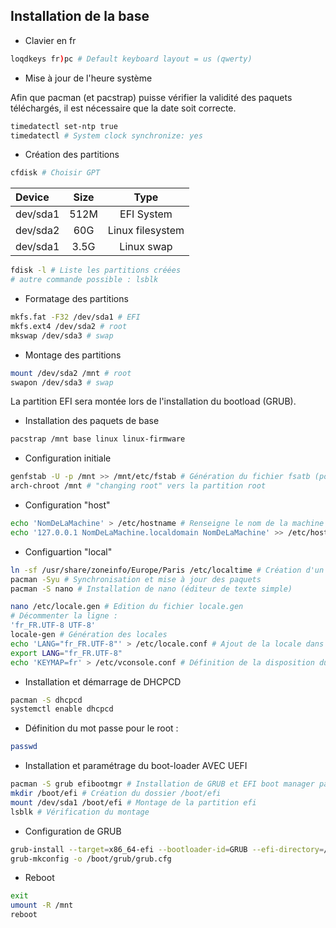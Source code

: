## Installation de la base

* Clavier en fr
```bash
loqdkeys fr)pc # Default keyboard layout = us (qwerty)
```

* Mise à jour de l'heure système
  
Afin que pacman (et pacstrap) puisse vérifier la validité des paquets téléchargés, il est nécessaire que la date soit correcte.
```bash
timedatectl set-ntp true
timedatectl # System clock synchronize: yes
```

* Création des partitions
```bash
cfdisk # Choisir GPT
```
|Device|Size|Type|
|:-|:-:|:-:|
|dev/sda1|512M|EFI System|
|dev/sda2|60G|Linux filesystem|
|dev/sda1|3.5G|Linux swap|
```bash
fdisk -l # Liste les partitions créées
# autre commande possible : lsblk
```

* Formatage des partitions
```bash
mkfs.fat -F32 /dev/sda1 # EFI
mkfs.ext4 /dev/sda2 # root
mkswap /dev/sda3 # swap
```

* Montage des partitions
```bash
mount /dev/sda2 /mnt # root
swapon /dev/sda3 # swap
```

La partition EFI sera montée lors de l'installation du bootload (GRUB).

* Installation des paquets de base
```bash
pacstrap /mnt base linux linux-firmware
```

* Configuration initiale
```bash
genfstab -U -p /mnt >> /mnt/etc/fstab # Génération du fichier fsatb (pour le montage automatique des partitions)
arch-chroot /mnt # "changing root" vers la partition root
```

* Configuration "host"
```bash
echo 'NomDeLaMachine' > /etc/hostname # Renseigne le nom de la machine dans le fichier /etc/hostname
echo '127.0.0.1 NomDeLaMachine.localdomain NomDeLaMachine' >> /etc/hosts # Renseigne le nom de la machine dans le fichier /etc/hosts
```

* Configuartion "local"
```bash
ln -sf /usr/share/zoneinfo/Europe/Paris /etc/localtime # Création d'un lien symbolique /etc/localtime afin de choisir le fuseau horaire de la France
pacman -Syu # Synchronisation et mise à jour des paquets
pacman -S nano # Installation de nano (éditeur de texte simple)
```

```bash
nano /etc/locale.gen # Edition du fichier locale.gen
# Décommenter la ligne :
'fr_FR.UTF-8 UTF-8'
locale-gen # Génération des locales
echo 'LANG="fr_FR.UTF-8"' > /etc/locale.conf # Ajout de la locale dans le fichier locale.conf
export LANG="fr_FR.UTF-8"
echo 'KEYMAP=fr' > /etc/vconsole.conf # Définition de la disposition du clavier
```

* Installation et démarrage de DHCPCD
```bash
pacman -S dhcpcd
systemctl enable dhcpcd
```

* Définition du mot passe pour le root :
```bash
passwd
```

* Installation et paramétrage du boot-loader AVEC UEFI
```bash
pacman -S grub efibootmgr # Installation de GRUB et EFI boot manager packages
mkdir /boot/efi # Création du dossier /boot/efi
mount /dev/sda1 /boot/efi # Montage de la partition efi
lsblk # Vérification du montage
```

* Configuration de GRUB

```bash
grub-install --target=x86_64-efi --bootloader-id=GRUB --efi-directory=/boot/efi
grub-mkconfig -o /boot/grub/grub.cfg
```

* Reboot

```bash
exit
umount -R /mnt
reboot
```
